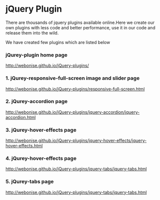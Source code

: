 # jQuery Plugin

  There are thousands of jquery plugins available online.Here we create our own plugins with less code and better performance, use it in our code and release them into the wild.

  We have created few plugins which are listed below


### jQurey-plugin home page
http://webonise.github.io/jQuery-plugins/

### 1. jQurey-responsive-full-screen image and slider page
http://webonise.github.io/jQuery-plugins/responsive-full-screen.html

### 2. jQurey-accordion page
http://webonise.github.io/jQuery-plugins/jquery-accordion/jquery-accordion.html

### 3. jQurey-hover-effects page
http://webonise.github.io/jQuery-plugins/jquery-hover-effects/jquery-hover-effects.html

### 4. jQurey-hover-effects page
http://webonise.github.io/jQuery-plugins/jquery-tabs/jquery-tabs.html

### 5. jQurey-tabs page
http://webonise.github.io/jQuery-plugins/jquery-tabs/jquery-tabs.html
